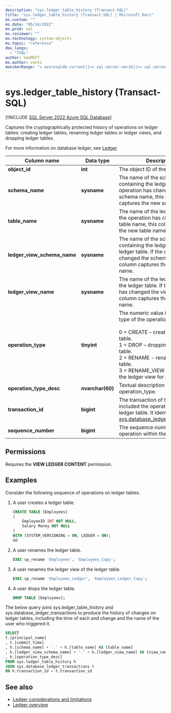 ```yaml
---
description: "sys.ledger_table_history (Transact-SQL)"
title: "sys.ledger_table_history (Transact-SQL) | Microsoft Docs"
ms.custom: ""
ms.date: "05/24/2022"
ms.prod: sql
ms.reviewer: ""
ms.technology: system-objects
ms.topic: "reference"
dev_langs: 
  - "TSQL"
author: VanMSFT
ms.author: vanto
monikerRange: "= azuresqldb-current||>= sql-server-ver16||>= sql-server-linux-ver16"
---
```


# sys.ledger_table_history (Transact-SQL)

[!INCLUDE [SQL Server 2022 Azure SQL Database](../../../includes/applies-to-version/sqlserver2022-asdb.md)]

Captures the cryptographically protected history of operations on ledger tables: creating ledger tables, renaming ledger tables or ledger views, and dropping ledger tables.

For more information on database ledger, see [Ledger](/azure/azure-sql/database/ledger-overview)

|Column name|Data type|Description|  
|-----------------|---------------|-----------------|
|**object_id**|**int**|The object ID of the ledger table.|
|**schema_name**|**sysname**|The name of the schema containing the ledger table. If the operation has changed the schema name, this column captures the new schema name.|
|**table_name**|**sysname**|The name of the ledger table. If the operation has changed the table name, this column captures the new table name.|
|**ledger_view_schema_name**|**sysname**|The name of the schema containing the ledger view for the ledger table. If the operation has changed the schema name, this column captures the new schema name.|
|**ledger_view_name**|**sysname**|The name of the ledger view for the ledger table. If the operation has changed the view name, this column captures the new view name.|
|**operation_type**|**tinyint**|The numeric value indicating the type of the operation<br/><br/>0 = CREATE – creating a ledger table.<br/>1 = DROP – dropping a ledger table.<br/>2 = RENAME - renaming a ledger table. <br/>3 = RENAME_VIEW - renaming the ledger view for a ledger table.|
|**operation_type_desc**|**nvarchar(60)**|Textual description of the value of operation_type.|
|**transaction_id**|**bigint**|The transaction of the ID that included the operation on the ledger table. It identifies a row in [sys.database_ledger_transactions](sys-database-ledger-transactions-transact-sql.md).|
|**sequence_number**|**bigint**|The sequence number of the operation within the transaction.|

## Permissions

Requires the **VIEW LEDGER CONTENT** permission.

## Examples

Consider the following sequence of operations on ledger tables.

1. A user creates a ledger table.

    ```sql
    CREATE TABLE [Employees]
    (
        EmployeeID INT NOT NULL,
        Salary Money NOT NULL
    )
    WITH (SYSTEM_VERSIONING = ON, LEDGER = ON);
    GO
    ```

1. A user renames the ledger table.

    ```sql
    EXEC sp_rename 'Employees', 'Employees_Copy';
    ```

1. A user renames the ledger view of the ledger table.

    ```sql
    EXEC sp_rename 'Employees_Ledger', 'Employees_Ledger_Copy';
    ```

1. A user drops the ledger table.

    ```sql
    DROP TABLE [Employees];
    ```

The below query joins sys.ledger_table_history and sys.database_ledger_transactions to produce the history of changes on ledger tables, including the time of each and change and the name of the user who triggered it.

```sql
SELECT 
t.[principal_name]
, t.[commit_time]
, h.[schema_name] + '.' + h.[table_name] AS [table_name]
, h.[ledger_view_schema_name] + '.' + h.[ledger_view_name] AS [view_name]
, h.[operation_type_desc]
FROM sys.ledger_table_history h
JOIN sys.database_ledger_transactions t
ON h.transaction_id = t.transaction_id
```

## See also

- [Ledger considerations and limitations](/docs/relational-databases/security/ledger/ledger-limits.md)
- [Ledger overview](/docs/relational-databases/security/ledger/ledger-overview.md)